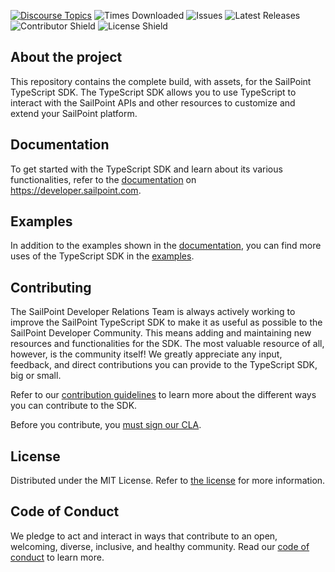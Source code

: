 [![Discourse Topics][discourse-shield]][discourse-url]
![Times Downloaded][downloads-shield] ![Issues][issues-shield]
![Latest Releases][release-shield] ![Contributor Shield][contributor-shield]
![License Shield][license-shield]

[discourse-shield]: https://img.shields.io/discourse/topics?label=Discuss%20This%20Tool&server=https%3A%2F%2Fdeveloper.sailpoint.com%2Fdiscuss
[discourse-url]: https://developer.sailpoint.com/discuss
[downloads-shield]: https://img.shields.io/npm/dw/sailpoint-api-client
[issues-shield]: https://img.shields.io/github/issues/sailpoint-oss/typescript-sdk?label=Issues
[release-shield]: https://img.shields.io/github/v/release/sailpoint-oss/typescript-sdk?label=Current%20Release
[contributor-shield]: https://img.shields.io/github/contributors/sailpoint-oss/typescript-sdk?label=Contributors
[license-shield]: https://img.shields.io/badge/MIT-License-green

## About the project

This repository contains the complete build, with assets, for the SailPoint TypeScript SDK. 
The TypeScript SDK allows you to use TypeScript to interact with the SailPoint APIs and other resources to customize and extend your SailPoint platform. 

## Documentation 

To get started with the TypeScript SDK and learn about its various functionalities, refer to the [documentation](https://developer.sailpoint.com/idn/tools/sdk/typescript) on https://developer.sailpoint.com. 

## Examples

In addition to the examples shown in the [documentation](https://developer.sailpoint.com/idn/tools/sdk/go), you can find more uses of the TypeScript SDK in the [examples](./example/).

## Contributing 

The SailPoint Developer Relations Team is always actively working to improve the SailPoint TypeScript SDK to make it as useful as possible to the SailPoint Developer Community. 
This means adding and maintaining new resources and functionalities for the SDK.
The most valuable resource of all, however, is the community itself! 
We greatly appreciate any input, feedback, and direct contributions you can provide to the TypeScript SDK, big or small. 

Refer to our [contribution guidelines](./CONTRIBUTING.md) to learn more about the different ways you can contribute to the SDK. 

Before you contribute, you [must sign our CLA](https://cla-assistant.io/sailpoint-oss/developer.sailpoint.com).

## License

Distributed under the MIT License. Refer to [the license](./LICENSE) for more information.

## Code of Conduct

We pledge to act and interact in ways that contribute to an open, welcoming, diverse, inclusive, and healthy community. Read our [code of conduct](./CODE_OF_CONDUCT.md) to learn more.

